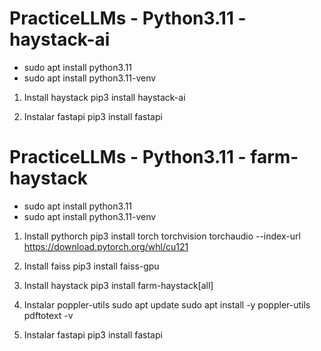 # PracticeLLMs - Python3.11 - haystack-ai

- sudo apt install python3.11
- sudo apt install python3.11-venv

1. Install haystack
   pip3 install haystack-ai

2. Instalar fastapi
   pip3 install fastapi

# PracticeLLMs - Python3.11 - farm-haystack

- sudo apt install python3.11
- sudo apt install python3.11-venv

1. Install pythorch
   pip3 install torch torchvision torchaudio --index-url https://download.pytorch.org/whl/cu121

2. Install faiss
   pip3 install faiss-gpu

3. Install haystack
   pip3 install farm-haystack[all]

4. Instalar poppler-utils
   sudo apt update
   sudo apt install -y poppler-utils
   pdftotext -v

5. Instalar fastapi
   pip3 install fastapi
